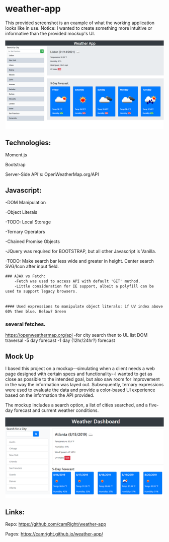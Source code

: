 # weather-app

This provided screenshot is an example of what the working application looks like in use. Notice: I wanted to create something more intuitive or informative than the provided mockup's UI.

![Screenshot of Project](/assets/images/weather-appScreenshot.png?raw=true "Weather App")



## Technologies:

Moment.js

Bootstrap

Server-Side API's: OpenWeatherMap.org/API

## Javascript:

-DOM Manipulation

-Object Literals

-TODO: Local Storage

-Ternary Operators

-Chained Promise Objects

-JQuery was required for BOOTSTRAP, but all other Javascript is Vanilla.

-TODO: Make search bar less wide and greater in height. Center search SVG/Icon after input field.

    ### AJAX vs Fetch: 
        -Fetch was used to access API with default 'GET' method. 
        -Little consideration for IE support, albeit a polyfill can be used to support legacy browsers.
        

    #### Used expressions to manipulate object literals: if UV index above 60% then blue. Below? Green


### several fetches.

https://openweathermap.org/api
-for city search then to UL list DOM traversal
-5 day forecast
-1 day (12hr/24hr?) forecast

## Mock Up

I based this project on a mockup--simulating when a client needs a web page designed with certain specs and functionality--I wanted to get
as close as possible to the intended goal, but also saw room for improvement in the way the information was layed out. Subsequently, ternary
expressions were used to evaluate the data and provide a color-based UI experience based on the information the API provided.

The mockup includes a search option, a list of cities searched, and a five-day forecast and current weather conditions.

![Mockup to fulfill Clients Needs](/assets/images/mockup.png?raw=true "Mockup")

## Links:

Repo: https://github.com/camRight/weather-app

Pages: https://camright.github.io/weather-app/

